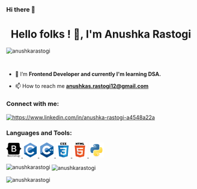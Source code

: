 ### Hi there 👋

<h1 align="center">Hello folks ! 👋, I'm Anushka Rastogi</h1>
<p align="left"> <img src="https://komarev.com/ghpvc/?username=anushkarastogi&label=Profile%20views&color=0e75b6&style=flat" alt="anushkarastogi" /> </p>

<p align="left"> <a href="https://twitter.com/" target="blank"><img src="https://img.shields.io/twitter/follow/?logo=twitter&style=for-the-badge" alt="" /></a> </p>

- 🌱 I’m **Frontend Developer and currently I'm learning DSA.**

- 📫 How to reach me **anushkas.rastogi12@gmail.com**

<h3 align="left">Connect with me:</h3>
<p align="left">
<a href="https://www.linkedin.com/in/anushka-rastogi-a4548a22a" target="blank"><img align="center" src="https://raw.githubusercontent.com/rahuldkjain/github-profile-readme-generator/master/src/images/icons/Social/linked-in-alt.svg" alt="https://www.linkedin.com/in/anushka-rastogi-a4548a22a" height="30" width="40" /></a>
</p>

<h3 align="left">Languages and Tools:</h3>
<p align="left"> <a href="https://getbootstrap.com" target="_blank" rel="noreferrer"> <img src="https://raw.githubusercontent.com/devicons/devicon/master/icons/bootstrap/bootstrap-plain-wordmark.svg" alt="bootstrap" width="40" height="40"/> </a> <a href="https://www.cprogramming.com/" target="_blank" rel="noreferrer"> <img src="https://raw.githubusercontent.com/devicons/devicon/master/icons/c/c-original.svg" alt="c" width="40" height="40"/> </a> <a href="https://www.w3schools.com/cpp/" target="_blank" rel="noreferrer"> <img src="https://raw.githubusercontent.com/devicons/devicon/master/icons/cplusplus/cplusplus-original.svg" alt="cplusplus" width="40" height="40"/> </a> <a href="https://www.w3schools.com/css/" target="_blank" rel="noreferrer"> <img src="https://raw.githubusercontent.com/devicons/devicon/master/icons/css3/css3-original-wordmark.svg" alt="css3" width="40" height="40"/> </a> <a href="https://www.w3.org/html/" target="_blank" rel="noreferrer"> <img src="https://raw.githubusercontent.com/devicons/devicon/master/icons/html5/html5-original-wordmark.svg" alt="html5" width="40" height="40"/> </a> <a href="https://www.python.org" target="_blank" rel="noreferrer"> <img src="https://raw.githubusercontent.com/devicons/devicon/master/icons/python/python-original.svg" alt="python" width="40" height="40"/> </a> </p>

<p><img align="left" src="https://github-readme-stats.vercel.app/api/top-langs?username=anushkarastogi&show_icons=true&locale=en&layout=compact" alt="anushkarastogi" /></p>

<p>&nbsp;<img align="center" src="https://github-readme-stats.vercel.app/api?username=anushkarastogi&show_icons=true&locale=en" alt="anushkarastogi" /></p>

<p><img align="center" src="https://github-readme-streak-stats.herokuapp.com/?user=anushkarastogi&" alt="anushkarastogi" /></p>
